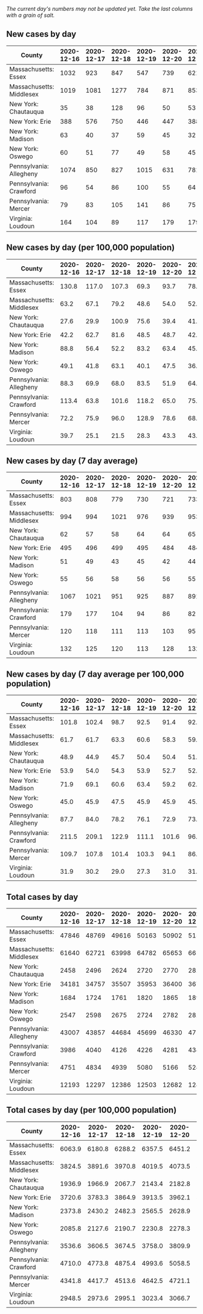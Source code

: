 _The current day's numbers may not be updated yet. Take the last columns with a grain of salt._
## New cases by day

| County | 2020-12-16 | 2020-12-17 | 2020-12-18 | 2020-12-19 | 2020-12-20 | 2020-12-21 | 2020-12-22 |
| --- | --- | --- | --- | --- | --- | --- | --- |
| Massachusetts: Essex | 1032 | 923 | 847 | 547 | 739 | 621 | 357 |
| Massachusetts: Middlesex | 1019 | 1081 | 1277 | 784 | 871 | 853 | 727 |
| New York: Chautauqua | 35 | 38 | 128 | 96 | 50 | 53 | 47 |
| New York: Erie | 388 | 576 | 750 | 446 | 447 | 388 | 426 |
| New York: Madison | 63 | 40 | 37 | 59 | 45 | 32 | 15 |
| New York: Oswego | 60 | 51 | 77 | 49 | 58 | 45 | 45 |
| Pennsylvania: Allegheny | 1074 | 850 | 827 | 1015 | 631 | 781 | 797 |
| Pennsylvania: Crawford | 96 | 54 | 86 | 100 | 55 | 64 | 70 |
| Pennsylvania: Mercer | 79 | 83 | 105 | 141 | 86 | 75 | 79 |
| Virginia: Loudoun | 164 | 104 | 89 | 117 | 179 | 179 | 64 |

## New cases by day (per 100,000 population)

| County | 2020-12-16 | 2020-12-17 | 2020-12-18 | 2020-12-19 | 2020-12-20 | 2020-12-21 | 2020-12-22 |
| --- | --- | --- | --- | --- | --- | --- | --- |
| Massachusetts: Essex | 130.8 | 117.0 | 107.3 | 69.3 | 93.7 | 78.7 | 45.2 |
| Massachusetts: Middlesex | 63.2 | 67.1 | 79.2 | 48.6 | 54.0 | 52.9 | 45.1 |
| New York: Chautauqua | 27.6 | 29.9 | 100.9 | 75.6 | 39.4 | 41.8 | 37.0 |
| New York: Erie | 42.2 | 62.7 | 81.6 | 48.5 | 48.7 | 42.2 | 46.4 |
| New York: Madison | 88.8 | 56.4 | 52.2 | 83.2 | 63.4 | 45.1 | 21.1 |
| New York: Oswego | 49.1 | 41.8 | 63.1 | 40.1 | 47.5 | 36.9 | 36.9 |
| Pennsylvania: Allegheny | 88.3 | 69.9 | 68.0 | 83.5 | 51.9 | 64.2 | 65.5 |
| Pennsylvania: Crawford | 113.4 | 63.8 | 101.6 | 118.2 | 65.0 | 75.6 | 82.7 |
| Pennsylvania: Mercer | 72.2 | 75.9 | 96.0 | 128.9 | 78.6 | 68.5 | 72.2 |
| Virginia: Loudoun | 39.7 | 25.1 | 21.5 | 28.3 | 43.3 | 43.3 | 15.5 |

## New cases by day (7 day average)

| County | 2020-12-16 | 2020-12-17 | 2020-12-18 | 2020-12-19 | 2020-12-20 | 2020-12-21 | 2020-12-22 |
| --- | --- | --- | --- | --- | --- | --- | --- |
| Massachusetts: Essex | 803 | 808 | 779 | 730 | 721 | 733 | 724 |
| Massachusetts: Middlesex | 994 | 994 | 1021 | 976 | 939 | 953 | 945 |
| New York: Chautauqua | 62 | 57 | 58 | 64 | 64 | 65 | 64 |
| New York: Erie | 495 | 496 | 499 | 495 | 484 | 484 | 489 |
| New York: Madison | 51 | 49 | 43 | 45 | 42 | 44 | 42 |
| New York: Oswego | 55 | 56 | 58 | 56 | 56 | 55 | 55 |
| Pennsylvania: Allegheny | 1067 | 1021 | 951 | 925 | 887 | 891 | 854 |
| Pennsylvania: Crawford | 179 | 177 | 104 | 94 | 86 | 82 | 75 |
| Pennsylvania: Mercer | 120 | 118 | 111 | 113 | 103 | 95 | 93 |
| Virginia: Loudoun | 132 | 125 | 120 | 113 | 128 | 132 | 128 |

## New cases by day (7 day average per 100,000 population)

| County | 2020-12-16 | 2020-12-17 | 2020-12-18 | 2020-12-19 | 2020-12-20 | 2020-12-21 | 2020-12-22 |
| --- | --- | --- | --- | --- | --- | --- | --- |
| Massachusetts: Essex | 101.8 | 102.4 | 98.7 | 92.5 | 91.4 | 92.9 | 91.8 |
| Massachusetts: Middlesex | 61.7 | 61.7 | 63.3 | 60.6 | 58.3 | 59.1 | 58.6 |
| New York: Chautauqua | 48.9 | 44.9 | 45.7 | 50.4 | 50.4 | 51.2 | 50.4 |
| New York: Erie | 53.9 | 54.0 | 54.3 | 53.9 | 52.7 | 52.7 | 53.2 |
| New York: Madison | 71.9 | 69.1 | 60.6 | 63.4 | 59.2 | 62.0 | 59.2 |
| New York: Oswego | 45.0 | 45.9 | 47.5 | 45.9 | 45.9 | 45.0 | 45.0 |
| Pennsylvania: Allegheny | 87.7 | 84.0 | 78.2 | 76.1 | 72.9 | 73.3 | 70.2 |
| Pennsylvania: Crawford | 211.5 | 209.1 | 122.9 | 111.1 | 101.6 | 96.9 | 88.6 |
| Pennsylvania: Mercer | 109.7 | 107.8 | 101.4 | 103.3 | 94.1 | 86.8 | 85.0 |
| Virginia: Loudoun | 31.9 | 30.2 | 29.0 | 27.3 | 31.0 | 31.9 | 31.0 |

## Total cases by day

| County | 2020-12-16 | 2020-12-17 | 2020-12-18 | 2020-12-19 | 2020-12-20 | 2020-12-21 | 2020-12-22 |
| --- | --- | --- | --- | --- | --- | --- | --- |
| Massachusetts: Essex | 47846 | 48769 | 49616 | 50163 | 50902 | 51523 | 51880 |
| Massachusetts: Middlesex | 61640 | 62721 | 63998 | 64782 | 65653 | 66506 | 67233 |
| New York: Chautauqua | 2458 | 2496 | 2624 | 2720 | 2770 | 2823 | 2870 |
| New York: Erie | 34181 | 34757 | 35507 | 35953 | 36400 | 36788 | 37214 |
| New York: Madison | 1684 | 1724 | 1761 | 1820 | 1865 | 1897 | 1912 |
| New York: Oswego | 2547 | 2598 | 2675 | 2724 | 2782 | 2827 | 2872 |
| Pennsylvania: Allegheny | 43007 | 43857 | 44684 | 45699 | 46330 | 47111 | 47908 |
| Pennsylvania: Crawford | 3986 | 4040 | 4126 | 4226 | 4281 | 4345 | 4415 |
| Pennsylvania: Mercer | 4751 | 4834 | 4939 | 5080 | 5166 | 5241 | 5320 |
| Virginia: Loudoun | 12193 | 12297 | 12386 | 12503 | 12682 | 12861 | 12925 |

## Total cases by day (per 100,000 population)

| County | 2020-12-16 | 2020-12-17 | 2020-12-18 | 2020-12-19 | 2020-12-20 | 2020-12-21 | 2020-12-22 |
| --- | --- | --- | --- | --- | --- | --- | --- |
| Massachusetts: Essex | 6063.9 | 6180.8 | 6288.2 | 6357.5 | 6451.2 | 6529.9 | 6575.1 |
| Massachusetts: Middlesex | 3824.5 | 3891.6 | 3970.8 | 4019.5 | 4073.5 | 4126.5 | 4171.6 |
| New York: Chautauqua | 1936.9 | 1966.9 | 2067.7 | 2143.4 | 2182.8 | 2224.5 | 2261.6 |
| New York: Erie | 3720.6 | 3783.3 | 3864.9 | 3913.5 | 3962.1 | 4004.3 | 4050.7 |
| New York: Madison | 2373.8 | 2430.2 | 2482.3 | 2565.5 | 2628.9 | 2674.1 | 2695.2 |
| New York: Oswego | 2085.8 | 2127.6 | 2190.7 | 2230.8 | 2278.3 | 2315.1 | 2352.0 |
| Pennsylvania: Allegheny | 3536.6 | 3606.5 | 3674.5 | 3758.0 | 3809.9 | 3874.1 | 3939.7 |
| Pennsylvania: Crawford | 4710.0 | 4773.8 | 4875.4 | 4993.6 | 5058.5 | 5134.2 | 5216.9 |
| Pennsylvania: Mercer | 4341.8 | 4417.7 | 4513.6 | 4642.5 | 4721.1 | 4789.6 | 4861.8 |
| Virginia: Loudoun | 2948.5 | 2973.6 | 2995.1 | 3023.4 | 3066.7 | 3110.0 | 3125.5 |
